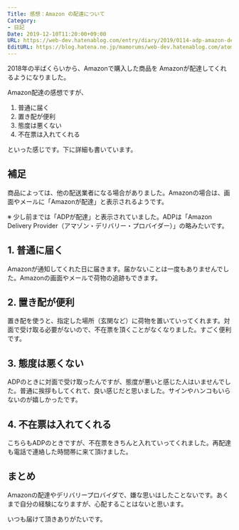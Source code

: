 ```yaml
---
Title: 感想：Amazon の配達について
Category:
- 日記
Date: 2019-12-10T11:20:00+09:00
URL: https://web-dev.hatenablog.com/entry/diary/2019/0114-adp-amazon-delivery-provider
EditURL: https://blog.hatena.ne.jp/mamorums/web-dev.hatenablog.com/atom/entry/10257846132686186236
---
```


2018年の半ばくらいから、Amazonで購入した商品を Amazonが配達してくれるようになりました。

Amazon配達の感想ですが、

1. 普通に届く
2. 置き配が便利
3. 態度は悪くない
4. 不在票は入れてくれる

といった感じです。下に詳細も書いています。


## 補足
商品によっては、他の配送業者になる場合がありました。Amazonの場合は、画面やメールに「Amazonが配達」と表示されるようです。

※ 少し前までは「ADPが配達」と表示されていました。ADPは「Amazon Delivery Provider（アマゾン・デリバリー・プロバイダー）」の略みたいです。


## 1. 普通に届く
Amazonが通知してくれた日に届きます。届かないことは一度もありませんでした。Amazonの画面やメールで荷物の追跡もできます。


## 2. 置き配が便利
置き配を使うと、指定した場所（玄関など）に荷物を置いていってくれます。対面で受け取る必要がないので、不在票を頂くことがなくなりました。すごく便利です。


## 3. 態度は悪くない
ADPのときに対面で受け取ったんですが、態度が悪いと感じた人はいませんでした。普通に挨拶もしてくれて、良い感じだと思いました。サインやハンコもいらないのが嬉しかったです。


## 4. 不在票は入れてくれる
こちらもADPのときですが、不在票をきちんと入れていってくれました。再配達も電話で連絡した時間帯に来て頂けました。


## まとめ
Amazonの配達やデリバリープロバイダで、嫌な思いはしたことないです。あくまで自分の経験になりますが、心配することはないと思います。

いつも届けて頂きありがたいです。
